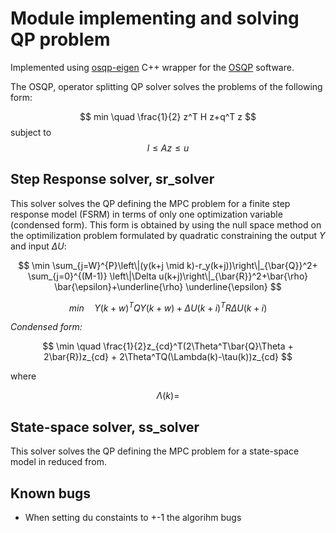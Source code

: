 
# Module implementing and solving QP problem

Implemented using [osqp-eigen](https://github.com/robotology/osqp-eigen) C++ wrapper for the [OSQP](https://osqp.org/) software.

The OSQP, operator splitting QP solver solves the problems of the following form:

$$ min \quad \frac{1}{2} z^T H z+q^T z $$
subject to $$ l \leq A z \leq u $$ 

## Step Response solver, sr_solver

This solver solves the QP defining the MPC problem for a finite step response model (FSRM) in terms of only one optimization variable (condensed form). This form is obtained by using the null space method on the optimilization problem formulated by quadratic constraining the output $Y$ and input $\Delta U$: 

$$ \min \sum_{j=W}^{P}\left\|(y(k+j \mid k)-r_y(k+j))\right\|_{\bar{Q}}^2+ \sum_{j=0}^{(M-1)} \left\|\Delta u(k+j)\right\|_{\bar{R}}^2+\bar{\rho} \bar{\epsilon}+\underline{\rho} \underline{\epsilon} $$ 

$$ min \quad Y(k+w)^TQY(k+w) + \Delta U(k+i)^TR\Delta U(k+i) $$

*Condensed form:*

$$ \min \quad \frac{1}{2}z_{cd}^T(2\Theta^T\bar{Q}\Theta + 2\bar{R})z_{cd} + 2\Theta^TQ(\Lambda(k)-\tau(k))z_{cd} $$

where 

$$ \Lambda(k) =  $$ 


## State-space solver, ss_solver

This solver solves the QP defining the MPC problem for a state-space model in reduced from. 


## Known bugs
- When setting du constaints to +-1 the algorihm bugs

